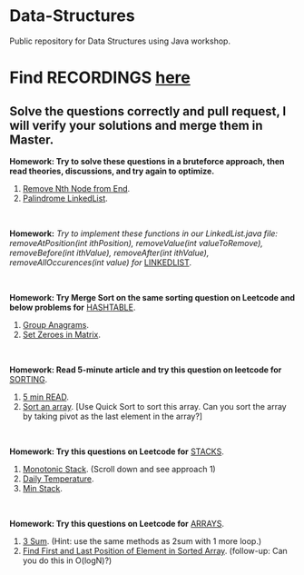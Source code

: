 # Data-Structures

Public repository for Data Structures using Java workshop. 

# Find **RECORDINGS** [here](https://drive.google.com/drive/folders/1yjBVX1eGLQUYwbxOqMZ7q3yIYC4eo1OD)

## Solve the questions correctly and pull request, I will verify your solutions and merge them in Master.

**Homework: Try to solve these questions in a bruteforce approach, then read theories, discussions, and try again to optimize.**

1. [Remove Nth Node from End](https://leetcode.com/problems/remove-nth-node-from-end-of-list/).
2. [Palindrome LinkedList](https://leetcode.com/problems/palindrome-linked-list/).

<br>

**Homework:** _Try to implement these functions in our LinkedList.java file: removeAtPosition(int ithPosition), removeValue(int valueToRemove), removeBefore(int ithValue), removeAfter(int ithValue), removeAllOccurences(int value) for_ [LINKEDLIST](https://github.com/pro1zero/Data-Structures/tree/master/LinkedList).

<br>

**Homework: Try Merge Sort on the same sorting question on Leetcode and below problems for** [HASHTABLE](https://github.com/pro1zero/Data-Structures/tree/master/Hashing).

1. [Group Anagrams](https://leetcode.com/problems/group-anagrams/).
2. [Set Zeroes in Matrix](https://leetcode.com/problems/set-matrix-zeroes/solution/).

<br>

**Homework: Read 5-minute article and try this question on leetcode for** [SORTING](https://github.com/pro1zero/Data-Structures/tree/master/Sorting).

1. [5 min READ](https://www.interviewbit.com/tutorial/quicksort-algorithm/).
2. [Sort an array](https://leetcode.com/problems/sort-an-array/). [Use Quick Sort to sort this array. Can you sort the array by taking pivot as the last element in the array?]

<br>

**Homework: Try this questions on Leetcode for** [STACKS](https://github.com/pro1zero/Data-Structures/tree/master/Stacks).

1. [Monotonic Stack](https://leetcode.com/problems/daily-temperatures/solution/). (Scroll down and see approach 1)
2. [Daily Temperature](https://leetcode.com/problems/daily-temperatures/).
3. [Min Stack](https://leetcode.com/problems/min-stack/).

<br>

**Homework: Try this questions on Leetcode for** [ARRAYS](https://github.com/pro1zero/Data-Structures/tree/master/Arrays).

1. [3 Sum](https://leetcode.com/problems/3sum/). (Hint: use the same methods as 2sum with 1 more loop.)
2. [Find First and Last Position of Element in Sorted Array](https://leetcode.com/problems/find-first-and-last-position-of-element-in-sorted-array/). (follow-up: Can you do this in O(logN)?)
